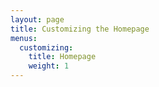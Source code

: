 ```yaml
---
layout: page
title: Customizing the Homepage
menus: 
  customizing:
    title: Homepage
    weight: 1
---
```

